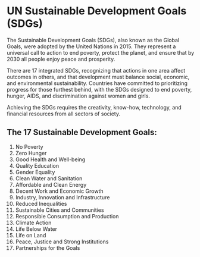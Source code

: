 # UN Sustainable Development Goals (SDGs)

The Sustainable Development Goals (SDGs), also known as the Global Goals, were adopted by the United Nations in 2015. They represent a universal call to action to end poverty, protect the planet, and ensure that by 2030 all people enjoy peace and prosperity.

There are 17 integrated SDGs, recognizing that actions in one area affect outcomes in others, and that development must balance social, economic, and environmental sustainability. Countries have committed to prioritizing progress for those furthest behind, with the SDGs designed to end poverty, hunger, AIDS, and discrimination against women and girls.

Achieving the SDGs requires the creativity, know-how, technology, and financial resources from all sectors of society.

## The 17 Sustainable Development Goals:

1. No Poverty
2. Zero Hunger
3. Good Health and Well-being
4. Quality Education
5. Gender Equality
6. Clean Water and Sanitation
7. Affordable and Clean Energy
8. Decent Work and Economic Growth
9. Industry, Innovation and Infrastructure
10. Reduced Inequalities
11. Sustainable Cities and Communities
12. Responsible Consumption and Production
13. Climate Action
14. Life Below Water
15. Life on Land
16. Peace, Justice and Strong Institutions
17. Partnerships for the Goals
